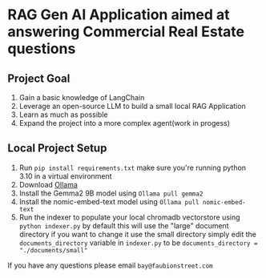 # RAG Gen AI Application aimed at answering Commercial Real Estate questions

## Project Goal
1. Gain a basic knowledge of LangChain
2. Leverage an open-source LLM to build a small local RAG Application
3. Learn as much as possible
4. Expand the project into a more complex agent(work in progess)

## Local Project Setup
 1. Run ```pip install requirements.txt``` make sure you're running python 3.10 in a virtual environment
 2. Download [Ollama](https://ollama.com/download)
 3. Install the Gemma2 9B model using `Ollama pull gemma2`
 4. Install the nomic-embed-text model using `Ollama pull nomic-embed-text`
 5. Run the indexer to populate your local chromadb vectorstore using `python indexer.py` by default this will use the "large" document directory if you want to change it use the small directory simply edit the `documents_directory` variable in `indexer.py` to be ```documents_directory = "./documents/small"```

 If you have any questions please email `bay@faubionstreet.com`
